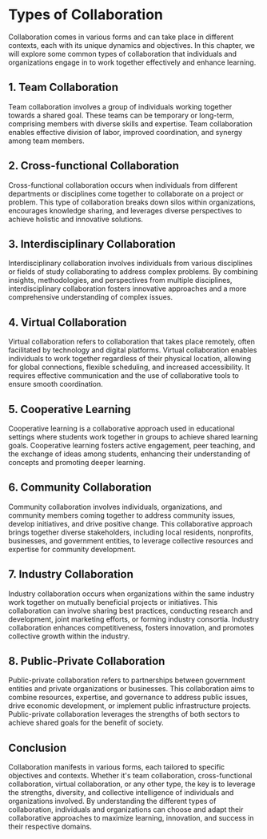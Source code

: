 Types of Collaboration
===============================

Collaboration comes in various forms and can take place in different contexts, each with its unique dynamics and objectives. In this chapter, we will explore some common types of collaboration that individuals and organizations engage in to work together effectively and enhance learning.

1\. **Team Collaboration**
-------------------------

Team collaboration involves a group of individuals working together towards a shared goal. These teams can be temporary or long-term, comprising members with diverse skills and expertise. Team collaboration enables effective division of labor, improved coordination, and synergy among team members.

2\. **Cross-functional Collaboration**
-------------------------------------

Cross-functional collaboration occurs when individuals from different departments or disciplines come together to collaborate on a project or problem. This type of collaboration breaks down silos within organizations, encourages knowledge sharing, and leverages diverse perspectives to achieve holistic and innovative solutions.

3\. **Interdisciplinary Collaboration**
--------------------------------------

Interdisciplinary collaboration involves individuals from various disciplines or fields of study collaborating to address complex problems. By combining insights, methodologies, and perspectives from multiple disciplines, interdisciplinary collaboration fosters innovative approaches and a more comprehensive understanding of complex issues.

4\. **Virtual Collaboration**
----------------------------

Virtual collaboration refers to collaboration that takes place remotely, often facilitated by technology and digital platforms. Virtual collaboration enables individuals to work together regardless of their physical location, allowing for global connections, flexible scheduling, and increased accessibility. It requires effective communication and the use of collaborative tools to ensure smooth coordination.

5\. **Cooperative Learning**
---------------------------

Cooperative learning is a collaborative approach used in educational settings where students work together in groups to achieve shared learning goals. Cooperative learning fosters active engagement, peer teaching, and the exchange of ideas among students, enhancing their understanding of concepts and promoting deeper learning.

6\. **Community Collaboration**
------------------------------

Community collaboration involves individuals, organizations, and community members coming together to address community issues, develop initiatives, and drive positive change. This collaborative approach brings together diverse stakeholders, including local residents, nonprofits, businesses, and government entities, to leverage collective resources and expertise for community development.

7\. **Industry Collaboration**
-----------------------------

Industry collaboration occurs when organizations within the same industry work together on mutually beneficial projects or initiatives. This collaboration can involve sharing best practices, conducting research and development, joint marketing efforts, or forming industry consortia. Industry collaboration enhances competitiveness, fosters innovation, and promotes collective growth within the industry.

8\. **Public-Private Collaboration**
-----------------------------------

Public-private collaboration refers to partnerships between government entities and private organizations or businesses. This collaboration aims to combine resources, expertise, and governance to address public issues, drive economic development, or implement public infrastructure projects. Public-private collaboration leverages the strengths of both sectors to achieve shared goals for the benefit of society.

Conclusion
----------

Collaboration manifests in various forms, each tailored to specific objectives and contexts. Whether it's team collaboration, cross-functional collaboration, virtual collaboration, or any other type, the key is to leverage the strengths, diversity, and collective intelligence of individuals and organizations involved. By understanding the different types of collaboration, individuals and organizations can choose and adapt their collaborative approaches to maximize learning, innovation, and success in their respective domains.
